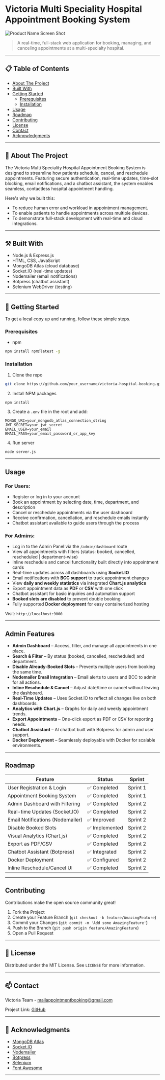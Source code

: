 # Victoria Multi Speciality Hospital Appointment Booking System

![Product Name Screen Shot](./public/images/hospital-logo.jpg)

> A real-time, full-stack web application for booking, managing, and canceling appointments at a multi-specialty hospital.

---

## 📋 Table of Contents

- [About The Project](#about-the-project)
- [Built With](#built-with)
- [Getting Started](#getting-started)
  - [Prerequisites](#prerequisites)
  - [Installation](#installation)
- [Usage](#usage)
- [Roadmap](#roadmap)
- [Contributing](#contributing)
- [License](#license)
- [Contact](#contact)
- [Acknowledgments](#acknowledgments)

---

## 📌 About The Project

The Victoria Multi Speciality Hospital Appointment Booking System is designed to streamline how patients schedule, cancel, and reschedule appointments. Featuring secure authentication, real-time updates, time-slot blocking, email notifications, and a chatbot assistant, the system enables seamless, contactless hospital appointment handling.

Here's why we built this:

- To reduce human error and workload in appointment management.
- To enable patients to handle appointments across multiple devices.
- To demonstrate full-stack development with real-time and cloud integrations.

---

## ⚒️ Built With

- Node.js & Express.js
- HTML, CSS, JavaScript
- MongoDB Atlas (cloud database)
- Socket.IO (real-time updates)
- Nodemailer (email notifications)
- Botpress (chatbot assistant)
- Selenium WebDriver (testing)

---

## 🚀 Getting Started

To get a local copy up and running, follow these simple steps.

### Prerequisites

- npm

```sh
npm install npm@latest -g
```

### Installation

1. Clone the repo

```sh
git clone https://github.com/your_username/victoria-hospital-booking.git
```

2. Install NPM packages

```sh
npm install
```

3. Create a `.env` file in the root and add:

```env
MONGO_URI=your_mongodb_atlas_connection_string
JWT_SECRET=your_jwt_secret
EMAIL_USER=your_email
EMAIL_PASS=your_email_password_or_app_key
```

4. Run server

```sh
node server.js
```

---

##  Usage

###  For Users:
- Register or log in to your account
- Book an appointment by selecting date, time, department, and description
- Cancel or reschedule appointments via the user dashboard
- Receive confirmation, cancellation, and reschedule emails instantly
- Chatbot assistant available to guide users through the process

###  For Admins:
- Log in to the Admin Panel via the `/admin/dashboard` route
- View all appointments with filters (status: booked, cancelled, rescheduled | department-wise)
- Inline reschedule and cancel functionality built directly into appointment cards
- Real-time updates across all dashboards using **Socket.IO**
- Email notifications with **BCC support** to track appointment changes
- View **daily and weekly statistics** via integrated **Chart.js analytics**
- Export appointment data as **PDF** or **CSV** with one click
- Chatbot assistant for basic inquiries and automation support
- **Booked slots are disabled** to prevent double booking
- Fully supported **Docker deployment** for easy containerized hosting

Visit: `http://localhost:9000`

---

##  Admin Features

-  **Admin Dashboard** – Access, filter, and manage all appointments in one place.
-  **Search & Filter** – By status (booked, cancelled, rescheduled) and department.
-  **Disable Already-Booked Slots** – Prevents multiple users from booking the same time.
-  **Nodemailer Email Integration** – Email alerts to users and BCC to admin for all actions.
-  **Inline Reschedule & Cancel** – Adjust date/time or cancel without leaving the dashboard.
-  **Real-Time Updates** – Uses Socket.IO to reflect all changes live on both dashboards.
-  **Analytics with Chart.js** – Graphs for daily and weekly appointment trends.
-  **Export Appointments** – One-click export as PDF or CSV for reporting needs.
-  **Chatbot Assistant** – AI chatbot built with Botpress for admin and user support.
-  **Docker Deployment** – Seamlessly deployable with Docker for scalable environments.

---

##  Roadmap

| Feature                             | Status         | Sprint     |
|-------------------------------------|----------------|------------|
| User Registration & Login           | ✅ Completed    | Sprint 1   |
| Appointment Booking System          | ✅ Completed    | Sprint 1   |
| Admin Dashboard with Filtering      | ✅ Completed    | Sprint 2   |
| Real-time Updates (Socket.IO)       | ✅ Completed    | Sprint 2   |
| Email Notifications (Nodemailer)    | ✅ Improved     | Sprint 2   |
| Disable Booked Slots                | ✅ Implemented  | Sprint 2   |
| Visual Analytics (Chart.js)         | ✅ Completed    | Sprint 2   |
| Export as PDF/CSV                   | ✅ Completed    | Sprint 2   |
| Chatbot Assistant (Botpress)        | ✅ Integrated   | Sprint 2   |
| Docker Deployment                   | ✅ Configured   | Sprint 2   |
| Inline Reschedule/Cancel UI         | ✅ Completed    | Sprint 2   |

---

##  Contributing

Contributions make the open source community great!

1. Fork the Project
2. Create your Feature Branch (`git checkout -b feature/AmazingFeature`)
3. Commit your Changes (`git commit -m 'Add some AmazingFeature'`)
4. Push to the Branch (`git push origin feature/AmazingFeature`)
5. Open a Pull Request

---

## 🧾 License

Distributed under the MIT License. See `LICENSE` for more information.

---

## 📫 Contact

Victoria Team - mailappointmentbooking@gmail.com

Project Link: [GitHub](https://github.com/AishuN1107/Victoria-Hospital-Appointment-Booking-Platform)

---

## 🙏 Acknowledgments

- [MongoDB Atlas](https://www.mongodb.com/atlas)
- [Socket.IO](https://socket.io)
- [Nodemailer](https://nodemailer.com/about/)
- [Botpress](https://botpress.com)
- [Selenium](https://www.selenium.dev)
- [Font Awesome](https://fontawesome.com)

---
